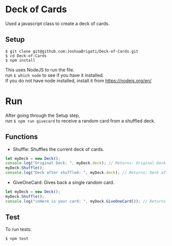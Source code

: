 # Deck of Cards

Used a javascript class to create a deck of cards.

## Setup
  
```
$ git clone git@github.com:JoshuaBrigati/Deck-of-Cards.git  
$ cd Deck-of-Cards  
$ npm install  
```  
  
This uses NodeJS to run the file.  
run `$ which node` to see if you have it installed.  
If you do not have node installed, install it from https://nodejs.org/en/

# Run

After going through the Setup step,  
run ```$ npm run givecard``` to receive a random card from a shuffled deck.


## Functions

* Shuffle: Shuffles the current deck of cards.  
``` javascript
let myDeck = new Deck();
console.log("Original Deck: ", myDeck.deck); // Returns: Original Deck: ['Ace of Clubs', '2 of Clubs', '3 of Clubs', ...]
myDeck.Shuffle();
console.log("Deck after shuffled: ", myDeck.deck); // Returns: Deck after shuffled: ['5 of Diamonds', '2 of Clubs', 'Jack of Spades', ...] 
```  
  
* GiveOneCard: Gives back a single random card.  
``` javascript
let myDeck = new Deck();
myDeck.Shuffle();
console.log("\nHere is your card: ", myDeck.GiveOneCard()); // Returns: Here is your card:  7 of Hearts
``` 

## Test 

To run tests:
```
$ npm test
```
